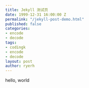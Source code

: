 ```yaml
---
title: Jekyll 测试页
date: 1999-12-31 16:00:00 Z
permalink: "/jekyll-post-demo.html"
published: false
categories:
- encode
- decode
tags:
- codingk
- encode
- decode
layout: post
author: ryerh
---
```


hello, world
